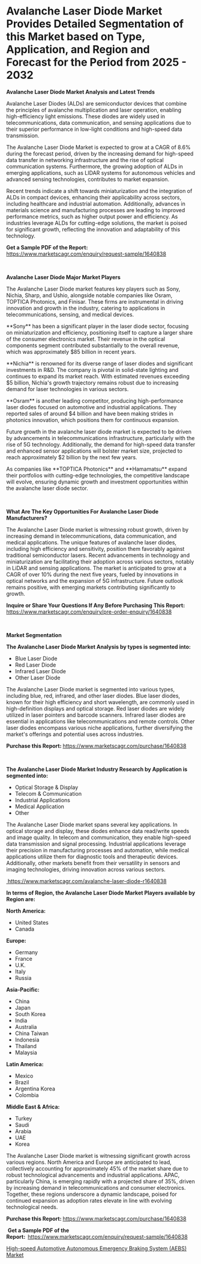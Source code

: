 <p><h1>Avalanche Laser Diode Market Provides Detailed Segmentation of this Market based on Type, Application, and Region and Forecast for the Period from 2025 - 2032</h1></p><p><strong>Avalanche Laser Diode Market Analysis and Latest Trends</strong></p>
<p><p>Avalanche Laser Diodes (ALDs) are semiconductor devices that combine the principles of avalanche multiplication and laser operation, enabling high-efficiency light emissions. These diodes are widely used in telecommunications, data communication, and sensing applications due to their superior performance in low-light conditions and high-speed data transmission. </p><p>The Avalanche Laser Diode Market is expected to grow at a CAGR of 8.6% during the forecast period, driven by the increasing demand for high-speed data transfer in networking infrastructure and the rise of optical communication systems. Furthermore, the growing adoption of ALDs in emerging applications, such as LIDAR systems for autonomous vehicles and advanced sensing technologies, contributes to market expansion. </p><p>Recent trends indicate a shift towards miniaturization and the integration of ALDs in compact devices, enhancing their applicability across sectors, including healthcare and industrial automation. Additionally, advances in materials science and manufacturing processes are leading to improved performance metrics, such as higher output power and efficiency. As industries leverage ALDs for cutting-edge solutions, the market is poised for significant growth, reflecting the innovation and adaptability of this technology.</p></p>
<p><strong>Get a Sample PDF of the Report:&nbsp;</strong> <a href="https://www.marketscagr.com/enquiry/request-sample/1640838?utm_campaign=2653&utm_medium=2&utm_source=Github&utm_content=ia&utm_term=23032025&utm_id=avalanche-laser-diode">https://www.marketscagr.com/enquiry/request-sample/1640838</a></p>
<p>&nbsp;</p>
<p><strong>Avalanche Laser Diode Major Market Players</strong></p>
<p><p>The Avalanche Laser Diode market features key players such as Sony, Nichia, Sharp, and Ushio, alongside notable companies like Osram, TOPTICA Photonics, and Finisar. These firms are instrumental in driving innovation and growth in the industry, catering to applications in telecommunications, sensing, and medical devices.</p><p>**Sony** has been a significant player in the laser diode sector, focusing on miniaturization and efficiency, positioning itself to capture a larger share of the consumer electronics market. Their revenue in the optical components segment contributed substantially to the overall revenue, which was approximately $85 billion in recent years.</p><p>**Nichia** is renowned for its diverse range of laser diodes and significant investments in R&D. The company is pivotal in solid-state lighting and continues to expand its market reach. With estimated revenues exceeding $5 billion, Nichia's growth trajectory remains robust due to increasing demand for laser technologies in various sectors.</p><p>**Osram** is another leading competitor, producing high-performance laser diodes focused on automotive and industrial applications. They reported sales of around $4 billion and have been making strides in photonics innovation, which positions them for continuous expansion.</p><p>Future growth in the avalanche laser diode market is expected to be driven by advancements in telecommunications infrastructure, particularly with the rise of 5G technology. Additionally, the demand for high-speed data transfer and enhanced sensor applications will bolster market size, projected to reach approximately $2 billion by the next few years.</p><p>As companies like **TOPTICA Photonics** and **Hamamatsu** expand their portfolios with cutting-edge technologies, the competitive landscape will evolve, ensuring dynamic growth and investment opportunities within the avalanche laser diode sector.</p></p>
<p>&nbsp;</p>
<p><strong>What Are The Key Opportunities For Avalanche Laser Diode Manufacturers?</strong></p>
<p><p>The Avalanche Laser Diode market is witnessing robust growth, driven by increasing demand in telecommunications, data communication, and medical applications. The unique features of avalanche laser diodes, including high efficiency and sensitivity, position them favorably against traditional semiconductor lasers. Recent advancements in technology and miniaturization are facilitating their adoption across various sectors, notably in LiDAR and sensing applications. The market is anticipated to grow at a CAGR of over 10% during the next five years, fueled by innovations in optical networks and the expansion of 5G infrastructure. Future outlook remains positive, with emerging markets contributing significantly to growth.</p></p>
<p><strong>Inquire or Share Your Questions If Any Before Purchasing This Report:</strong> <a href="https://www.marketscagr.com/enquiry/pre-order-enquiry/1640838?utm_campaign=2653&utm_medium=2&utm_source=Github&utm_content=ia&utm_term=23032025&utm_id=avalanche-laser-diode">https://www.marketscagr.com/enquiry/pre-order-enquiry/1640838</a></p>
<p>&nbsp;</p>
<p><strong>Market Segmentation</strong></p>
<p><strong>The Avalanche Laser Diode Market Analysis by types is segmented into:</strong></p>
<p><ul><li>Blue Laser Diode</li><li>Red Laser Diode</li><li>Infrared Laser Diode</li><li>Other Laser Diode</li></ul></p>
<p><p>The Avalanche Laser Diode market is segmented into various types, including blue, red, infrared, and other laser diodes. Blue laser diodes, known for their high efficiency and short wavelength, are commonly used in high-definition displays and optical storage. Red laser diodes are widely utilized in laser pointers and barcode scanners. Infrared laser diodes are essential in applications like telecommunications and remote controls. Other laser diodes encompass various niche applications, further diversifying the market's offerings and potential uses across industries.</p></p>
<p><strong>Purchase this Report:&nbsp;</strong><a href="https://www.marketscagr.com/purchase/1640838?utm_campaign=2653&utm_medium=2&utm_source=Github&utm_content=ia&utm_term=23032025&utm_id=avalanche-laser-diode">https://www.marketscagr.com/purchase/1640838</a></p>
<p>&nbsp;</p>
<p><strong>The Avalanche Laser Diode Market Industry Research by Application is segmented into:</strong></p>
<p><ul><li>Optical Storage & Display</li><li>Telecom & Communication</li><li>Industrial Applications</li><li>Medical Application</li><li>Other</li></ul></p>
<p><p>The Avalanche Laser Diode market spans several key applications. In optical storage and display, these diodes enhance data read/write speeds and image quality. In telecom and communication, they enable high-speed data transmission and signal processing. Industrial applications leverage their precision in manufacturing processes and automation, while medical applications utilize them for diagnostic tools and therapeutic devices. Additionally, other markets benefit from their versatility in sensors and imaging technologies, driving innovation across various sectors.</p></p>
<p><a href="https://www.marketscagr.com/avalanche-laser-diode-r1640838?utm_campaign=2653&utm_medium=2&utm_source=Github&utm_content=ia&utm_term=23032025&utm_id=avalanche-laser-diode">&nbsp;https://www.marketscagr.com/avalanche-laser-diode-r1640838</a></p>
<p><strong>In terms of Region, the Avalanche Laser Diode Market Players available by Region are:</strong></p>
<p>
    <p> <strong> North America: </strong>
        <ul>
            <li>United States</li>
            <li>Canada</li>
        </ul>
        </p> 
    <p> <strong> Europe: </strong>
        <ul>
            <li>Germany</li>
            <li>France</li>
            <li>U.K.</li>
            <li>Italy</li>
            <li>Russia</li>
        </ul>
        </p> 
    <p> <strong> Asia-Pacific: </strong>
        <ul>
            <li>China</li>
            <li>Japan</li>
            <li>South Korea</li>
            <li>India</li>
            <li>Australia</li>
            <li>China Taiwan</li>
            <li>Indonesia</li>
            <li>Thailand</li>
            <li>Malaysia</li>
        </ul>
        </p> 
    <p> <strong> Latin America: </strong>
        <ul>
            <li>Mexico</li>
            <li>Brazil</li>
            <li>Argentina Korea</li>
            <li>Colombia</li>
        </ul>
        </p> 
    <p> <strong> Middle East & Africa: </strong>
        <ul>
            <li>Turkey</li>
            <li>Saudi</li>
            <li>Arabia</li>
            <li>UAE</li>
            <li>Korea</li>
        </ul>
    </p>
    </p>
<p><p>The Avalanche Laser Diode market is witnessing significant growth across various regions. North America and Europe are anticipated to lead, collectively accounting for approximately 45% of the market share due to robust technological advancements and industrial applications. APAC, particularly China, is emerging rapidly with a projected share of 35%, driven by increasing demand in telecommunications and consumer electronics. Together, these regions underscore a dynamic landscape, poised for continued expansion as adoption rates elevate in line with evolving technological needs.</p></p>
<p><strong>Purchase this Report: </strong><a href="https://www.marketscagr.com/purchase/1640838?utm_campaign=2653&utm_medium=2&utm_source=Github&utm_content=ia&utm_term=23032025&utm_id=avalanche-laser-diode">https://www.marketscagr.com/purchase/1640838</a></p>
<p>&nbsp;<strong>Get a Sample PDF of the Report:&nbsp;&nbsp;</strong><a href="https://www.marketscagr.com/enquiry/request-sample/1640838?utm_campaign=2653&utm_medium=2&utm_source=Github&utm_content=ia&utm_term=23032025&utm_id=avalanche-laser-diode">https://www.marketscagr.com/enquiry/request-sample/1640838</a></p>
<p><strong></strong></p>
<p><p><a href="https://github.com/toldenargelia86/Market-Research-Report-List-1/blob/main/high-speed-automotive-autonomous-emergency-braking-system-aebs-market.md?utm_campaign=2653&utm_medium=2&utm_source=Github&utm_content=ia&utm_term=23032025&utm_id=avalanche-laser-diode">High-speed Automotive Autonomous Emergency Braking System (AEBS) Market</a></p></p>